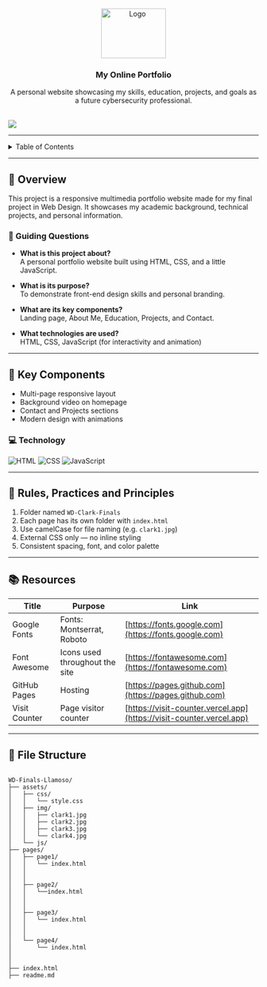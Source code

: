 <a name="readme-top"></a>

<br/>

<div align="center">
  <a href="https://github.com/clarkllamoso/">
    <img src="./assets/img/lightning (1).png" alt="Logo" width="130" height="100">
  </a>
  <h3 align="center">My Online Portfolio</h3>
</div>

<div align="center">
  A personal website showcasing my skills, education, projects, and goals as a future cybersecurity professional.
</div>

<br/>

![](https://visit-counter.vercel.app/counter.png?page=ClrkJcob/WD-Finals-Llamoso)

---

<details>
  <summary>Table of Contents</summary>
  <ol>
    <li><a href="#overview">Overview</a></li>
    <li>
      <a href="#key-components">Key Components</a>
      <ol>
        <li><a href="#technology">Technology</a></li>
      </ol>
    </li>
    <li><a href="#rules-practices-and-principles">Rules, Practices and Principles</a></li>
    <li><a href="#resources">Resources</a></li>
    <li><a href="#file-structure">File Structure</a></li>
  </ol>
</details>

---

## 🧠 Overview

This project is a responsive multimedia portfolio website made for my final project in Web Design. It showcases my academic background, technical projects, and personal information.

### 🎯 Guiding Questions

- **What is this project about?**  
  A personal portfolio website built using HTML, CSS, and a little JavaScript.

- **What is its purpose?**  
  To demonstrate front-end design skills and personal branding.

- **What are its key components?**  
  Landing page, About Me, Education, Projects, and Contact.

- **What technologies are used?**  
  HTML, CSS, JavaScript (for interactivity and animation)

---

## 🧩 Key Components

- Multi-page responsive layout  
- Background video on homepage  
- Contact and Projects sections  
- Modern design with animations  

### 💻 Technology

![HTML](https://img.shields.io/badge/HTML-E34F26?style=for-the-badge&logo=html5&logoColor=white)
![CSS](https://img.shields.io/badge/CSS-1572B6?style=for-the-badge&logo=css3&logoColor=white)
![JavaScript](https://img.shields.io/badge/JavaScript-000000?style=for-the-badge&logo=javascript&logoColor=F7DF1E)

---

## 📏 Rules, Practices and Principles

1. Folder named `WD-Clark-Finals`  
2. Each page has its own folder with `index.html`  
3. Use camelCase for file naming (e.g. `clark1.jpg`)  
4. External CSS only — no inline styling  
5. Consistent spacing, font, and color palette  

---

## 📚 Resources

| Title             | Purpose                              | Link                                              |
|-------------------|--------------------------------------|---------------------------------------------------|
| Google Fonts      | Fonts: Montserrat, Roboto            | [https://fonts.google.com](https://fonts.google.com) |
| Font Awesome      | Icons used throughout the site       | [https://fontawesome.com](https://fontawesome.com) |
| GitHub Pages      | Hosting                              | [https://pages.github.com](https://pages.github.com) |
| Visit Counter     | Page visitor counter                 | [https://visit-counter.vercel.app](https://visit-counter.vercel.app) |

---

## 📁 File Structure


```

WD-Finals-Llamoso/              
├── assets/
│   ├── css/
│   │   └── style.css        
│   ├── img/
│   │   ├── clark1.jpg
│   │   ├── clark2.jpg
│   │   ├── clark3.jpg
│   │   └── clark4.jpg
│   └── js/                  
├── pages/
│   ├── page1/
│   │   └── index.html        
│   │   
│   │               
│   ├── page2/
│   │   └──index.html        
│   │   
│   │       
│   ├── page3/
│   │   └── index.html       
│   │   
│   │       
│   └── page4/
│       └── index.html        
│      
│           
├── index.html                 
├── readme.md   

```
